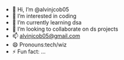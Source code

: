 - 👋 Hi, I’m @alvinjcob05
- 👀 I’m interested in coding
- 🌱 I’m currently learning dsa
- 💞️ I’m looking to collaborate on ds projects
- 📫 alvinjcob05@gmail.com
- 😄 Pronouns:tech/wiz
- ⚡ Fun fact: ...

<!---
alvinjcob05/alvinjcob05 is a ✨ special ✨ repository because its `README.md` (this file) appears on your GitHub profile.
You can click the Preview link to take a look at your changes.
--->

